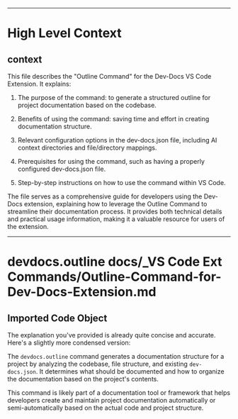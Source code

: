 

  ---
# High Level Context
## context
This file describes the "Outline Command" for the Dev-Docs VS Code Extension. It explains:

1. The purpose of the command: to generate a structured outline for project documentation based on the codebase.

2. Benefits of using the command: saving time and effort in creating documentation structure.

3. Relevant configuration options in the dev-docs.json file, including AI context directories and file/directory mappings.

4. Prerequisites for using the command, such as having a properly configured dev-docs.json file.

5. Step-by-step instructions on how to use the command within VS Code.

The file serves as a comprehensive guide for developers using the Dev-Docs extension, explaining how to leverage the Outline Command to streamline their documentation process. It provides both technical details and practical usage information, making it a valuable resource for users of the extension.

---
# devdocs.outline docs/_VS Code Ext Commands/Outline-Command-for-Dev-Docs-Extension.md
## Imported Code Object
The explanation you've provided is already quite concise and accurate. Here's a slightly more condensed version:

The `devdocs.outline` command generates a documentation structure for a project by analyzing the codebase, file structure, and existing `dev-docs.json`. It determines what should be documented and how to organize the documentation based on the project's contents.

This command is likely part of a documentation tool or framework that helps developers create and maintain project documentation automatically or semi-automatically based on the actual code and project structure.

  